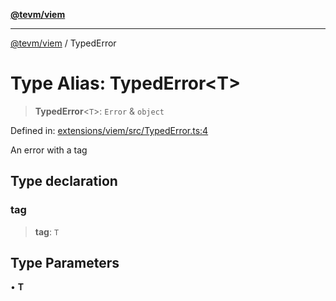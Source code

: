 [**@tevm/viem**](../README.md)

***

[@tevm/viem](../globals.md) / TypedError

# Type Alias: TypedError\<T\>

> **TypedError**\<`T`\>: `Error` & `object`

Defined in: [extensions/viem/src/TypedError.ts:4](https://github.com/evmts/tevm-monorepo/blob/main/extensions/viem/src/TypedError.ts#L4)

An error with a tag

## Type declaration

### tag

> **tag**: `T`

## Type Parameters

• **T**
